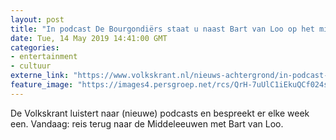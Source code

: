 ```yaml
---
layout: post
title: "In podcast De Bourgondiërs staat u naast Bart van Loo op het middeleeuwse strijdtoneel ★★★★☆"
date: Tue, 14 May 2019 14:41:00 GMT
categories: 
- entertainment 
- cultuur 
externe_link: "https://www.volkskrant.nl/nieuws-achtergrond/in-podcast-de-bourgondiers-staat-u-naast-bart-van-loo-op-het-middeleeuwse-strijdtoneel~becdcf87/"
feature_image: "https://images4.persgroep.net/rcs/QrH-7uUlC1iEkuQCf024sSh9hxQ/diocontent/148344920/_crop/332/0/736/736/_fill/320/320?appId=93a17a8fd81db0de025c8abd1cca1279&quality=0.85"
---
```


De Volkskrant luistert naar (nieuwe) podcasts en bespreekt er elke week een. Vandaag: reis terug naar de Middeleeuwen met Bart van Loo.
